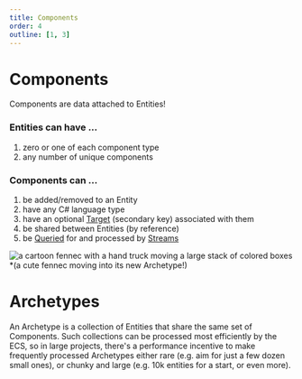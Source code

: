 ```yaml
---
title: Components
order: 4
outline: [1, 3]
---
```


# Components

Components are data attached to Entities!

### Entities can have ...
1. zero or one of each component type
1. any number of unique components

### Components can ...
1. be added/removed to an Entity
1. have any C# language type
1. have an optional [Target](/docs/Queries/Matching.md#match-targets) (secondary key) associated with them
1. be shared between Entities (by reference)
1. be [Queried](/docs/Queries/index.md) for and processed by [Streams](/docs/Streams/index.md)


![a cartoon fennec with a hand truck moving a large stack of colored boxes](https://fennecs.tech/img/fennec-components.png)
*(a cute fennec moving into its new Archetype!)

# Archetypes

An Archetype is a collection of Entities that share the same set of Components. Such collections can be processed most efficiently by the ECS, so in large projects, there's a performance incentive to make frequently processed Archetypes either rare (e.g. aim for just a few dozen small ones), or chunky and large (e.g. 10k entities for a start, or even more).